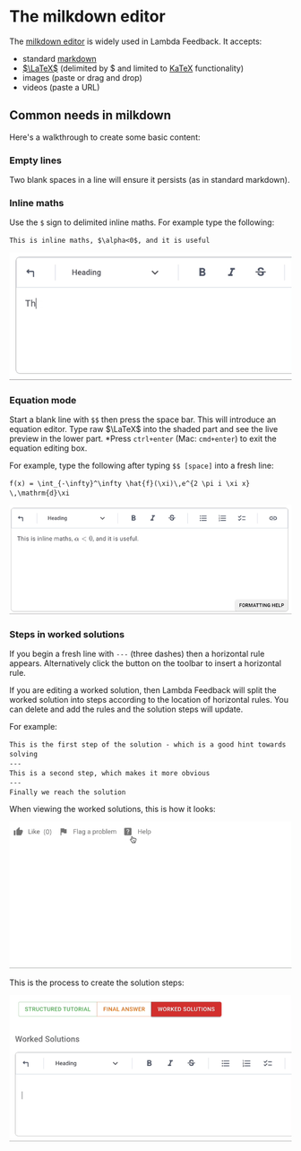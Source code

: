 # The milkdown editor

The [milkdown editor](https://milkdown.dev/online-demo) is widely used in Lambda Feedback. It accepts:

- standard [markdown](https://www.markdownguide.org/basic-syntax/)
- [$\LaTeX$](https://www.overleaf.com/learn/latex/Learn_LaTeX_in_30_minutes) (delimited by $ and limited to [KaTeX](https://www.katex.org) functionality)
- images (paste or drag and drop)
- videos (paste a URL)

## Common needs in milkdown

Here's a walkthrough to create some basic content:

### Empty lines

Two blank spaces in a line will ensure it persists (as in standard markdown).

### Inline maths

Use the `$` sign to delimited inline maths. For example type the following:

`This is inline maths, $\alpha<0$, and it is useful`

![Gif of typing the above into milkdown](images/inline_maths.gif)

### Equation mode

Start a blank line with `$$` then press the space bar. This will introduce an equation editor. Type raw $\LaTeX$ into the shaded part and see the live preview in the lower part. \*Press `ctrl+enter` (Mac: `cmd+enter`) to exit the equation editing box.

For example, type the following after typing `$$ [space]` into a fresh line:

`f(x) = \int_{-\infty}^\infty \hat{f}(\xi)\,e^{2 \pi i \xi x} \,\mathrm{d}\xi`

![Gif of entering the above in equation mode](images/equation_mode.gif)

### Steps in worked solutions

If you begin a fresh line with `---` (three dashes) then a horizontal rule appears. Alternatively click the button on the toolbar to insert a horizontal rule.

If you are editing a worked solution, then Lambda Feedback will split the worked solution into steps according to the location of horizontal rules. You can delete and add the rules and the solution steps will update.

For example:

`This is the first step of the solution - which is a good hint towards solving`<br>
`--- `<br>
`This is a second step, which makes it more obvious`<br>
`---`<br>
`Finally we reach the solution`

When viewing the worked solutions, this is how it looks:

![Gif of viewing worked solution steps](images/viewing_worked_solution_steps.gif)

This is the process to create the solution steps:

![Gif of entering worked solution steps](images/Entering_worked_solution_steps.gif)
